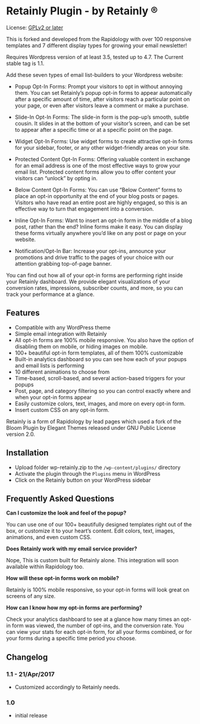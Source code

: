 # Retainly Plugin - by Retainly &reg; 

License: [GPLv2 or later](http://www.gnu.org/licenses/gpl-2.0.html)

This is forked and developed from the Rapidology with over 100 responsive templates and 7 different display 
types for growing your email newsletter!

Requires Wordpress version of at least 3.5, tested up to 4.7. The
Current stable tag is 1.1.


Add these seven types of email list-builders to your Wordpress website:

*	Popup Opt-In Forms: Prompt your visitors to opt in without annoying them. You can set Retainly’s popup opt-in forms to appear automatically after a specific amount of time, after visitors reach a particular point on your page, or even after visitors leave a comment or make a purchase.

*	Slide-In Opt-In Forms: The slide-in form is the pop-up’s smooth, subtle cousin. It slides in at the bottom of your visitor’s screen, and can be set to appear after a specific time or at a specific point on the page.

*	Widget Opt-In Forms: Use widget forms to create attractive opt-in forms for your sidebar, footer, or any other widget-friendly areas on your site.

*	Protected Content Opt-In Forms: Offering valuable content in exchange for an email address is one of the most effective ways to grow your email list. Protected content forms allow you to offer content your visitors can “unlock” by opting in.

*	Below Content Opt-In Forms: You can use “Below Content” forms to place an opt-in opportunity at the end of your blog posts or pages. Visitors who have read an entire post are highly engaged, so this is an effective way to turn that engagement into a conversion.

*	Inline Opt-In Forms: Want to insert an opt-in form in the middle of a blog post, rather than the end? Inline forms make it easy. You can display these forms virtually anywhere you’d like on any post or page on your website.

*	Notification/Opt-In Bar:  Increase your opt-ins, announce your promotions and drive traffic to the pages of your choice with our attention grabbing top-of-page banner.  

You can find out how all of your opt-in forms are performing right inside your Retainly dashboard. We provide elegant visualizations of your conversion rates, impressions, subscriber counts, and more, so you can track your performance at a glance.


## Features

*	Compatible with any WordPress theme
*	Simple email integration with Retainly
*	All opt-in forms are 100% mobile responsive. You also have the option of disabling them on mobile, or hiding images on mobile.
*	100+ beautiful opt-in form templates, all of them 100% customizable
*	Built-in analytics dashboard so you can see how each of your popups and email lists is performing
*	10 different animations to choose from
*	Time-based, scroll-based, and several action-based triggers for your popups
*	Post, page, and category filtering so you can control exactly where and when your opt-in forms appear
*	Easily customize colors, text, images, and more on every opt-in form.
*	Insert custom CSS on any opt-in form.

Retainly is a form of Rapidology by lead pages which used a fork of the Bloom Plugin by Elegant Themes released under GNU Public License version 2.0.

## Installation

*	Upload folder wp-retainly.zip to the `/wp-content/plugins/` directory
*	Activate the plugin through the `Plugins` menu in WordPress
*	Click on the Retainly button on your WordPress sidebar

## Frequently Asked Questions

**Can I customize the look and feel of the popup?**

You can use one of our 100+ beautifully designed templates right out of the box, or customize it to your heart’s content. Edit colors, text, images, animations, and even custom CSS.

**Does Retainly work with my email service provider?**

Nope, This is custom built for Retainly alone. This integration will soon available within Rapidology too.

**How will these opt-in forms work on mobile?**

Retainly is 100% mobile responsive, so your opt-in forms will look great on screens of any size.

**How can I know how my opt-in forms are performing?**

Check your analytics dashboard to see at a glance how many times an opt-in form was viewed, the number of opt-ins, and the conversion rate. You can view your stats for each opt-in form, for all your forms combined, or for your forms during a specific time period you choose.

## Changelog

### 1.1 - 21/Apr/2017
*	Customized accordingly to Retainly needs.


### 1.0
*	initial release
